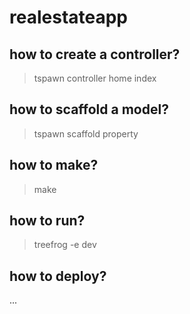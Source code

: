 # realestateapp

## how to create a controller?
> tspawn controller home index

## how to scaffold a model?
> tspawn scaffold property

## how to make?
> make

## how to run?
> treefrog -e dev

## how to deploy?
...
